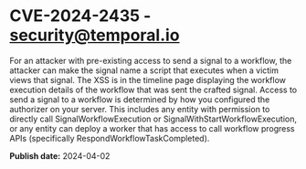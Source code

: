 # CVE-2024-2435 - security@temporal.io

For an attacker with pre-existing access to send a signal to a workflow, the attacker can make the signal name a script that executes when a victim views that signal. The XSS is in the timeline page displaying the workflow execution details of the workflow that was sent the crafted signal.
Access to send a signal to a workflow is determined by how you configured the authorizer on your server. This includes any entity with permission to directly call SignalWorkflowExecution or SignalWithStartWorkflowExecution, or any entity can deploy a worker that has access to call workflow progress APIs (specifically RespondWorkflowTaskCompleted).


**Publish date:** 2024-04-02
